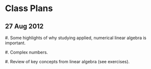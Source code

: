 Class Plans
===========


27 Aug 2012
-----------

#. Some highlights of why studying applied, numerical linear algebra
 is important.

#. Complex numbers.

#. Review of key concepts from linear algebra (see exercises).

